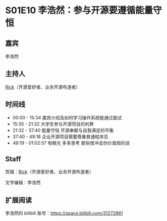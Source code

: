 # S01E10 李浩然：参与开源要遵循能量守恒

## 嘉宾
李浩然

## 主持人
[Rick](https://github.com/linuxsuren)（开源爱好者、业余开源布道者）

## 时间线
* 00:00 - 15:34    嘉宾介绍及如何学习操作系统能通过面试
* 15:35 - 21:32    大学生参与开源项目的利弊
* 21:32 - 37:40    能量守恒 开源奉献与自我满足的平衡
* 37:40 - 49:18    企业开源项目需要尊重普通程序员
* 49:19 - 01:02:57 有眼光 多多思考 那些很冲击你价值观的话

## Staff
剪辑：[Rick](https://github.com/linuxsuren)（开源爱好者、业余开源布道者）

文字编辑：李浩然

## 扩展阅读
李浩然的 bilibili 账号：https://space.bilibili.com/31272861

